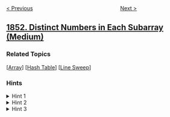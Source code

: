 <!--|This file generated by command(leetcode description); DO NOT EDIT.    |-->
<!--+----------------------------------------------------------------------+-->
<!--|@author    openset <openset.wang@gmail.com>                           |-->
<!--|@link      https://github.com/openset                                 |-->
<!--|@home      https://github.com/openset/leetcode                        |-->
<!--+----------------------------------------------------------------------+-->

[< Previous](../minimum-interval-to-include-each-query "Minimum Interval to Include Each Query")
　　　　　　　　　　　　　　　　
[Next >](../convert-date-format "Convert Date Format")

## [1852. Distinct Numbers in Each Subarray (Medium)](https://leetcode.com/problems/distinct-numbers-in-each-subarray "")



### Related Topics
  [[Array](../../tag/array/README.md)]
  [[Hash Table](../../tag/hash-table/README.md)]
  [[Line Sweep](../../tag/line-sweep/README.md)]

### Hints
<details>
<summary>Hint 1</summary>
Keep a frequency map of the elements in each window.
</details>

<details>
<summary>Hint 2</summary>
When the frequency of the element is 0, remove it from the map.
</details>

<details>
<summary>Hint 3</summary>
The answer to each window is the size of the map.
</details>
